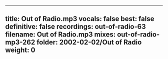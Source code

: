 
---
title: Out of Radio.mp3
vocals: false
best: false
definitive: false
recordings: out-of-radio-63
filename: Out of Radio.mp3
mixes: out-of-radio-mp3-262
folder: 2002-02-02/Out of Radio
weight: 0
---
